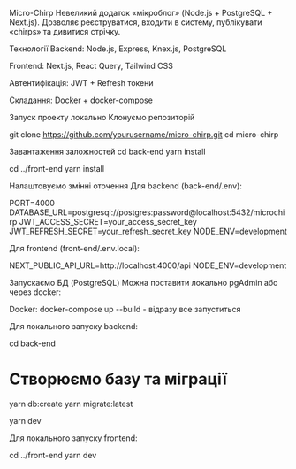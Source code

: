 Micro-Chirp
Невеликий додаток «мікроблог» (Node.js + PostgreSQL + Next.js).
Дозволяє реєструватися, входити в систему, публікувати «chirps» та дивитися стрічку.

Технології
Backend: Node.js, Express, Knex.js, PostgreSQL

Frontend: Next.js, React Query, Tailwind CSS

Автентифікація: JWT + Refresh токени

Складання: Docker + docker-compose

Запуск проекту локально
Клонуємо репозиторій

git clone https://github.com/yourusername/micro-chirp.git
cd micro-chirp
 
 Завантаження заложностей 
 cd back-end
yarn install

cd ../front-end
yarn install


Налаштовуємо змінні оточення
Для backend (back-end/.env):

PORT=4000
DATABASE_URL=postgresql://postgres:password@localhost:5432/microchirp
JWT_ACCESS_SECRET=your_access_secret_key
JWT_REFRESH_SECRET=your_refresh_secret_key
NODE_ENV=development


Для frontend (front-end/.env.local):

NEXT_PUBLIC_API_URL=http://localhost:4000/api
NODE_ENV=development


Запускаємо БД (PostgreSQL)
Можна поставити локально pgAdmin або через docker:

Docker: docker-compose up --build - відразу все запуститься 


Для локального запуску backend: 

cd back-end
# Створюємо базу та міграції
yarn db:create
yarn migrate:latest

yarn dev

Для локального запуску frontend:

cd ../front-end
yarn dev









